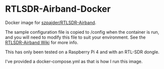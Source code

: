 # RTLSDR-Airband-Docker
Docker image for [szpajder/RTLSDR-Airband](https://github.com/szpajder/RTLSDR-Airband).

The sample configuration file is copied to /config when the container is run, and you will need to modify this file to suit your environment. See the [RTLSDR-Airband Wiki](https://github.com/szpajder/RTLSDR-Airband/wiki) for more info.

This has only been tested on a Raspberry Pi 4 and with an RTL-SDR dongle.

I've provided a docker-compose.yml as that is how I run this image.
